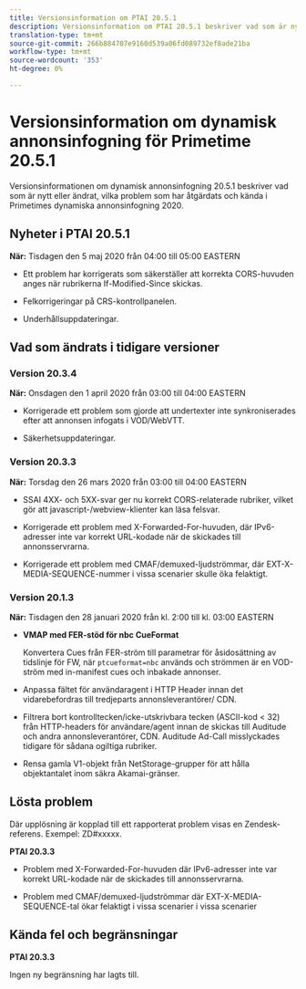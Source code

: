 ```yaml
---
title: Versionsinformation om PTAI 20.5.1
description: Versionsinformation om PTAI 20.5.1 beskriver vad som är nytt eller ändrat, de lösta och kända problemen i Primetimes dynamiska annonsinfogning 2020.
translation-type: tm+mt
source-git-commit: 266b884707e9160d539a06fd089732ef8ade21ba
workflow-type: tm+mt
source-wordcount: '353'
ht-degree: 0%

---
```



# Versionsinformation om dynamisk annonsinfogning för Primetime 20.5.1

Versionsinformationen om dynamisk annonsinfogning 20.5.1 beskriver vad som är nytt eller ändrat, vilka problem som har åtgärdats och kända i Primetimes dynamiska annonsinfogning 2020.

## Nyheter i PTAI 20.5.1

**När:** Tisdagen den 5 maj 2020 från 04:00 till 05:00 EASTERN

* Ett problem har korrigerats som säkerställer att korrekta CORS-huvuden anges när rubrikerna If-Modified-Since skickas.

* Felkorrigeringar på CRS-kontrollpanelen.

* Underhållsuppdateringar.

## Vad som ändrats i tidigare versioner

### Version 20.3.4

**När:** Onsdagen den 1 april 2020 från 03:00 till 04:00 EASTERN

* Korrigerade ett problem som gjorde att undertexter inte synkroniserades efter att annonsen infogats i VOD/WebVTT.

* Säkerhetsuppdateringar.

### Version 20.3.3

**När:** Torsdag den 26 mars 2020 från 03:00 till 04:00 EASTERN

* SSAI 4XX- och 5XX-svar ger nu korrekt CORS-relaterade rubriker, vilket gör att javascript-/webview-klienter kan läsa felsvar.

* Korrigerade ett problem med X-Forwarded-For-huvuden, där IPv6-adresser inte var korrekt URL-kodade när de skickades till annonsservrarna.

* Korrigerade ett problem med CMAF/demuxed-ljudströmmar, där EXT-X-MEDIA-SEQUENCE-nummer i vissa scenarier skulle öka felaktigt.

### Version 20.1.3

**När:** Tisdagen den 28 januari 2020 från kl. 2:00 till kl. 03:00 EASTERN

* **VMAP med FER-stöd för nbc CueFormat**

   Konvertera Cues från FER-ström till parametrar för åsidosättning av tidslinje för FW, när `ptcueformat=nbc` används och strömmen är en VOD-ström med in-manifest cues och inbakade annonser.

* Anpassa fältet för användaragent i HTTP Header innan det vidarebefordras till tredjeparts annonsleverantörer/ CDN.

* Filtrera bort kontrolltecken/icke-utskrivbara tecken (ASCII-kod &lt; 32) från HTTP-headers för användare/agent innan de skickas till Auditude och andra annonsleverantörer, CDN. Auditude Ad-Call misslyckades tidigare för sådana ogiltiga rubriker.

* Rensa gamla V1-objekt från NetStorage-grupper för att hålla objektantalet inom säkra Akamai-gränser.

## Lösta problem

Där upplösning är kopplad till ett rapporterat problem visas en Zendesk-referens. Exempel: ZD#xxxxx.

**PTAI 20.3.3**

* Problem med X-Forwarded-For-huvuden där IPv6-adresser inte var korrekt URL-kodade när de skickades till annonsservrarna.

* Problem med CMAF/demuxed-ljudströmmar där EXT-X-MEDIA-SEQUENCE-tal ökar felaktigt i vissa scenarier i vissa scenarier

## Kända fel och begränsningar

**PTAI 20.3.3**

Ingen ny begränsning har lagts till.
